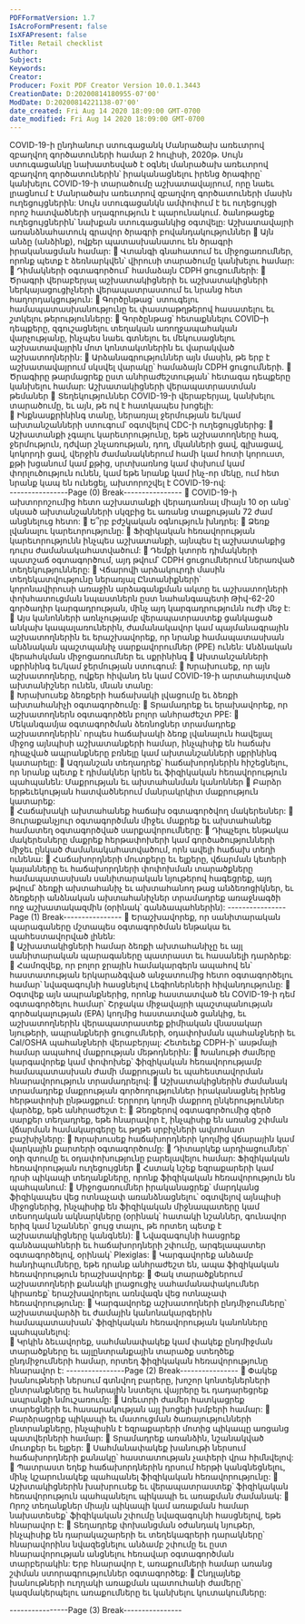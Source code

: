 ```yaml
---
PDFFormatVersion: 1.7
IsAcroFormPresent: false
IsXFAPresent: false
Title: Retail checklist
Author: 
Subject: 
Keywords: 
Creator: 
Producer: Foxit PDF Creator Version 10.0.1.3443
CreationDate: D:20200814180955-07'00'
ModDate: D:20200814221138-07'00'
date_created: Fri Aug 14 2020 18:09:00 GMT-0700
date_modified: Fri Aug 14 2020 18:09:00 GMT-0700
---
```

COVID-19-ի ընդհանուր ստուգացանկ 
Մանրածախ առեւտրով զբաղվող գործատուների համար 
 2 հուլիսի, 2020թ. 
Սույն ստուգացանկը նախատեսված է օգնել մանրածախ առեւտրով զբաղվող գործատուներին՝ 
իրականացնելու իրենց ծրագիրը՝ կանխելու COVID-19-ի տարածումը աշխատավայրում, որը նաեւ 
լրացնում է Մանրածախ առեւտրով զբաղվող գործատուների մասին ուղեցույցներին: Սույն 
ստուգացանկն ամփոփում է եւ ուղեցույցի որոշ հատվածների սղագրություն է պարունակում. 
ծանոթացեք ուղեցույցներին՝ նախքան ստուգացանկից օգտվելը: 
Աշխատավայրի առանձնահատուկ գրավոր 
ծրագրի բովանդակություններ 
 Այն անձը (անձինք), ովքեր պատասխանատու են ծրագրի իրականացման համար: 
 Վտանգի գնահատում եւ միջոցառումներ, որոնք պետք է ձեռնարկվեն՝ վիրուսի 
տարածումը կանխելու համար: 
 Դիմակների օգտագործում՝ համաձայն CDPH ցուցումների: 
 Ծրագրի վերաբերյալ աշխատակիցների եւ աշխատակիցների ներկայացուցիչների 
վերապատրաստում եւ նրանց հետ հաղորդակցություն: 
 Գործընթաց՝ ստուգելու համապատասխանությունը եւ փաստաթղթերով հասատելու եւ 
շտկելու թերությունները: 
 Գործընթաց՝ հետաքննելու COVID–ի դեպքերը, զգուշացնելու տեղական 
առողջապահական վարչությանը, ինչպես նաեւ գտնելու եւ մեկուսացնելու 
աշխատավայրին մոտ կոնտակտներին եւ վարակված աշխատողներին: 
 Արձանագրություններ այն մասին, թե երբ է աշխատավայրում սկսվել վարակը՝ 
համաձայն CDPH ցուցումների. 
 Ծրագիրը թարմացրեք ըստ անհրաժեշտության՝ հետագա դեպքերը կանխելու համար: 
Աշխատակիցների վերապատրաստման 
թեմաներ 
 Տեղեկություններ COVID-19-ի վերաբերյալ, կանխելու տարածումը, եւ այն, թե ով է 
հատկապես խոցելի:  
 Ինքնասքրինինգ տանը, ներառյալ ջերմության եւ/կամ ախտանշանների ստուգում՝ 
օգտվելով CDC-ի ուղեցույցներից: 
 Աշխատանքի չգալու կարեւորությունը, եթե աշխատողները հազ, ջերմություն, դժվար 
շնչառության, դող, մկանների ցավ, գլխացավ, կոկորդի ցավ, վերջին ժամանակներում 
համի կամ հոտի կորուստ, քթի խցանում կամ քթից, սրտխառնոց կամ փսխում կամ 
փորլուծություն ունեն, կամ եթե նրանք կամ ինչ-որ մեկը, ում հետ նրանք կապ են 
ունեցել, ախտորոշվել է COVID-19-ով:  
----------------Page (0) Break----------------
 COVID-19-ի ախտորոշումից հետո աշխատանքի վերադառնալ միայն 10 օր անց՝ 
սկսած ախտանշանների սկզբից եւ առանց տաքության 72 ժամ անցնելուց հետո: 
 Ե՞րբ բժշկական օգնություն խնդրել: 
 Ձեռք լվանալու կարեւորությունը: 
 Ֆիզիկական հեռավորության կարեւորությունն ինչպես աշխատանքի, այնպես էլ 
աշխատանքից դուրս ժամանակահատվածում: 
 Դեմքի կտորե դիմակների պատշաճ օգտագործում, այդ թվում՝ CDPH ցուցումներում 
ներառված տեղեկությունները: 
 Վճարովի արձակուրդի մասին տեղեկատվությունը ներառյալ Ընտանիքների՝  
կորոնավիրուսի առաջին արձագանքման ակտը   եւ աշխատողների փոխհատուցման 
նպաստներն ըստ նահանգապետի Թիվ-62-20 գործադիր կարգադրության, մինչ այդ 
կարգադրությունն ուժի մեջ է: 
 Այս կանոնների առնչությամբ վերապատրաստեք ցանկացած անկախ 
կապալառուներին, ժամանակավոր կամ պայմանագրային աշխատողներին եւ 
երաշխավորեք, որ նրանք համապատասխան անձնական պաշտպանիչ 
սարքավորումներ (PPE) ունեն: 
Անձնական վերահսկման միջոցառումներ եւ 
սքրինինգ 
 Ախտանշանների սքրինինգ եւ/կամ ջերմության ստուգում: 
 Խրախուսեք, որ այն աշխատողները, ովքեր հիվանդ են կամ COVID-19-ի 
արտահայտված ախտանիշներ ունեն, մնան տանը:  
 Խրախուսեք ձեռքերի հաճախակի լվացումը եւ ձեռքի ախտահանիչի օգտագործումը: 
 Տրամադրեք եւ երախավորեք, որ աշխատողներն օգտագործեն բոլոր անհրաժեշտ 
PPE: 
 Մեկանգամյա օգտագործման ձեռնոցներ տրամադրեք աշխատողներին՝ որպես 
հաճախակի ձեռք լվանալուն հավելյալ միջոց այնպիսի աշխատանքերի համար, 
ինչպիսիք են հաճախ դիպչված ապրանքները բռնելը կամ ախտանշանների սքրինինգ 
կատարելը: 
 Ազդանշան տեղադրեք՝ հաճախորդներին հիշեցնելու, որ նրանք պետք է դիմակներ 
կրեն եւ ֆիզիկական հեռավորություն պահպանեն: 
Մաքրության եւ ախտահանման կանոններ 
 Բարձր երթեւեկության հատվածներում մանրակրկիտ մաքրություն կատարեք:  
 Հաճախակի ախտահանեք հաճախ օգտագործվող մակերեսներ: 
 Յուրաքանչյուր օգտագործման միջեւ մաքրեք եւ ախտահանեք համատեղ 
օգտագործված սարքավորումները: 
 Դիպչելու ենթակա մակերեսները մաքրեք հերթափոխերի կամ գործածությունների 
միջեւ ընկած ժամանակահատվածում, որն ավելի հաճախ տեղի ունենա: 
 Հաճախորդների մուտքերը եւ ելքերը, վճարման կետերի կայանները եւ 
հաճախորդների փոփոխման տարածքները համապատասխան սանիտարական 
նյութերով հագեցրեք, այդ թվում՝ ձեռքի ախտահանիչ եւ ախտահանող թաց 
անձեռոցիկներ, եւ ձեռքերի անձնական ախտահանիչներ տրամադրեք առաջնագծի 
ողջ աշխատակազմին (օրինակ՝ գանձապահներին): 
----------------Page (1) Break----------------
 Երաշխավորեք, որ սանիտարական պարագաները մշտապես օգտագործման 
ենթակա եւ պահեստավորված լինեն:  
 Աշխատակիցների համար ձեռքի ախտահանիչը եւ այլ սանիտարական պարագաները 
պատրաստ եւ հասանելի դարձրեք:   
 Համոզվեք, որ բոլոր ջրային համակարգերն ապահով են՝ հաստատության 
երկարաձգված անջատումից հետո օգտագործելու համար՝ նվազագույնի հասցնելով 
Լեգիոներների հիվանդությունը: 
 Օգտվեք այն ապրանքներից, որոնք հաստատված են COVID-19-ի դեմ օգտագործելու 
համար՝ Շրջակա միջավայրի պաշտպանության գործակալության (EPA) կողմից 
հաստատված ցանկից, եւ աշխատողներին վերապատրաստեք քիմիական վնասակար 
նյութերի, ապրանքների ցուցումների, օդափոխման պահանջների եւ Cal/OSHA 
պահանջների վերաբերյալ: Հետեւեք CDPH-ի՝ ասթմայի համար ապահով մաքրության 
մեթոդներին: 
 Խանութի ժամերը կարգավորեք կամ փոփոխեք՝ ֆիզիկական հեռավորությամբ 
համապատասխան ժամի մաքրության եւ պահեստավորման հնարավորություն 
տրամադրելով: 
 Աշխատակիցներին ժամանակ տրամադրեք մաքրության գործողություններ 
իրականացնել իրենց հերթափոխի ընթացքում: Երրորդ կողմի մաքրող 
ընկերություններ վարձեք, եթե անհրաժեշտ է: 
 Ձեռքերով օգտագործումից զերծ սարքեր տեղադրեք, եթե հնարավոր է, ինչպիսիք են 
առանց շփման վճարման համակարգերը եւ թղթե սրբիչների ավտոմատ բաշխիչները: 
 Խրախուսեք հաճախորդների կողմից վճարային կամ վարկային քարտերի 
օգտագործումը: 
 Դիտարկեք արդիացումներ՝ օդի զտումը եւ օդափոխությունը բարելավելու համար: 
Ֆիզիկական հեռավորության ուղեցույցներ 
 Հստակ նշեք եզրաքարերի կամ դրսի պիկապի տեղանքները, որոնք ֆիզիկական 
հեռավորություն են պահպանում: 
 Միջոցառումներ իրականացրեք՝ մարդկանց ֆիզիկապես վեց ոտնաչափ 
առանձնացնելու՝ օգտվելով այնպիսի միջոցներից, ինչպիսիք են ֆիզիկական 
միջնապատերը կամ տեսողական ակնարկները (օրինակ՝ հատակի նշաններ, 
գունավոր երիզ կամ նշաններ՝ ցույց տալու, թե որտեղ պետք է աշխատակիցները 
կանգնեն): 
 Նվազագույնի հասցրեք գանձապահների եւ հաճախորդների շփումը, արգելապատեր 
օգտագործելով, օրինակ՝ Plexiglas: 
 Կարգավորեք անձամբ հանդիպումները, եթե դրանք անհրաժեշտ են, ապա 
ֆիզիկական հեռավորություն երաշխավորեք: 
 Փակ տարածքներում աշխատողների քանակի լրացուցիչ սահամանափակումներ 
կիրառեք՝ երաշխավորելու առնվազն վեց ոտնաչափ հեռավորությունը: 
 Կարգավորեք աշխատողների ընդմիջումները՝ աշխատավարձի եւ ժամային 
կանոնակարգերին համապատասխան՝ ֆիզիկական հեռավորության կանոնները 
պահպանելով:  
 Կրկին ձեւավորեք, սահմանափակեք կամ փակեք ընդմիջման տարածքները եւ 
այլընտրանքային տարածք ստեղծեք ընդմիջումների համար, որտեղ ֆիզիկական 
հեռավորությունը հնարավոր է: 
----------------Page (2) Break----------------
 Փակեք խանութների ներսում գտնվող բարերը, խոշոր կոնտեյներների ընտրանքները 
եւ հանրային նստելու վայրերը եւ դադարեցրեք ապրանքի նմուշառումը: 
 Առեւտրի ժամեր հատկացրեք տարեցների եւ հասարակության այլ խոցելի խմբերի 
համար: 
 Բարձրացրեք պիկապի եւ մատուցման ծառայությունների ընտրանքները, ինչպիսին է 
եզրաքարերի մոտից պիկապը առցանց պատվերների համար: 
 Տրամադրեք առանձին, նշանակված մուտքեր եւ ելքեր: 
 Սահմանափակեք խանութի ներսում հաճախորդների քանակը՝ հաստատության 
չափերի վրա հիմնվելով: 
 Պատրաստ եղեք հաճախորդներին դրսում հերթի կանգնեցնելու, մինչ կշարունակեք 
պահպանել ֆիզիկական հեռավորությունը: 
 Աշխտակիցներին խախրուսեք եւ վերապատրաստեք՝ ֆիզիկական հեռավորություն 
պահպանելու պիկապի եւ առաքման ժամանակ: 
 Որոշ տեղանքներ միայն պիկապի կամ առաքման համար նախատեսեք՝ ֆիզիկական 
շփումը նվազագույնի հասցնելով, եթե հնարավոր է: 
 Տեղադրեք փոխանցման օժանդակ նյութեր, ինչպիսիք են դարակաշարերի եւ 
տեղեկագրերի դարակները՝ հնարավորինս նվազեցնելու անձամբ շփումը եւ ըստ 
հնարավորության անցնելու հեռավար օգտագործման տարբերակին: Երբ հնարավոր 
է, առաքումների համար առանց շփման ստորագրություններ օգտագործեք: 
 Ընդլայնեք խանութների ուղղակի առաքման պատուհանի ժամերը՝ կազմակերպելու 
առաքումները եւ կանխելու կուտակումները: 
 
 
 
----------------Page (3) Break----------------
